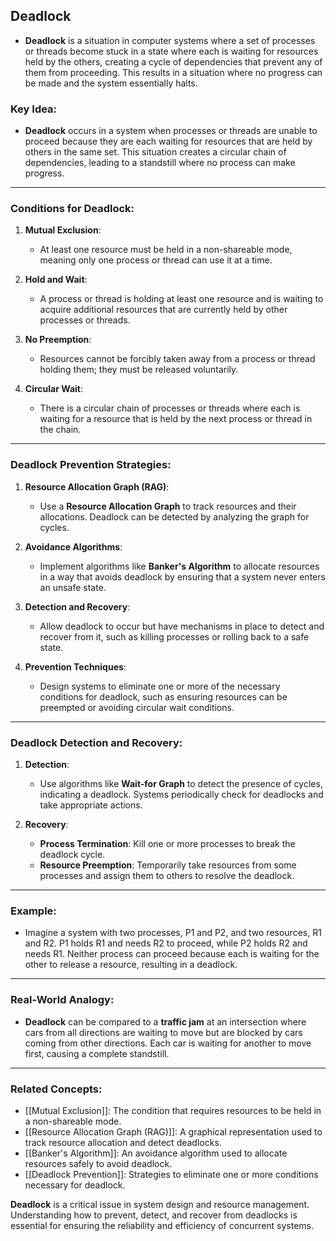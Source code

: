 ## Deadlock

- **Deadlock** is a situation in computer systems where a set of processes or threads become stuck in a state where each is waiting for resources held by the others, creating a cycle of dependencies that prevent any of them from proceeding. This results in a situation where no progress can be made and the system essentially halts.

### Key Idea:
- **Deadlock** occurs in a system when processes or threads are unable to proceed because they are each waiting for resources that are held by others in the same set. This situation creates a circular chain of dependencies, leading to a standstill where no process can make progress.

---

### Conditions for Deadlock:

1. **Mutual Exclusion**:
   - At least one resource must be held in a non-shareable mode, meaning only one process or thread can use it at a time.

2. **Hold and Wait**:
   - A process or thread is holding at least one resource and is waiting to acquire additional resources that are currently held by other processes or threads.

3. **No Preemption**:
   - Resources cannot be forcibly taken away from a process or thread holding them; they must be released voluntarily.

4. **Circular Wait**:
   - There is a circular chain of processes or threads where each is waiting for a resource that is held by the next process or thread in the chain.

---

### Deadlock Prevention Strategies:

1. **Resource Allocation Graph (RAG)**:
   - Use a **Resource Allocation Graph** to track resources and their allocations. Deadlock can be detected by analyzing the graph for cycles.

2. **Avoidance Algorithms**:
   - Implement algorithms like **Banker's Algorithm** to allocate resources in a way that avoids deadlock by ensuring that a system never enters an unsafe state.

3. **Detection and Recovery**:
   - Allow deadlock to occur but have mechanisms in place to detect and recover from it, such as killing processes or rolling back to a safe state.

4. **Prevention Techniques**:
   - Design systems to eliminate one or more of the necessary conditions for deadlock, such as ensuring resources can be preempted or avoiding circular wait conditions.

---

### Deadlock Detection and Recovery:

1. **Detection**:
   - Use algorithms like **Wait-for Graph** to detect the presence of cycles, indicating a deadlock. Systems periodically check for deadlocks and take appropriate actions.

2. **Recovery**:
   - **Process Termination**: Kill one or more processes to break the deadlock cycle.
   - **Resource Preemption**: Temporarily take resources from some processes and assign them to others to resolve the deadlock.

---

### Example:

- Imagine a system with two processes, P1 and P2, and two resources, R1 and R2. P1 holds R1 and needs R2 to proceed, while P2 holds R2 and needs R1. Neither process can proceed because each is waiting for the other to release a resource, resulting in a deadlock.

---

### Real-World Analogy:

- **Deadlock** can be compared to a **traffic jam** at an intersection where cars from all directions are waiting to move but are blocked by cars coming from other directions. Each car is waiting for another to move first, causing a complete standstill.

---

### Related Concepts:

- [[Mutual Exclusion]]: The condition that requires resources to be held in a non-shareable mode.
- [[Resource Allocation Graph (RAG)]]: A graphical representation used to track resource allocation and detect deadlocks.
- [[Banker's Algorithm]]: An avoidance algorithm used to allocate resources safely to avoid deadlock.
- [[Deadlock Prevention]]: Strategies to eliminate one or more conditions necessary for deadlock.

**Deadlock** is a critical issue in system design and resource management. Understanding how to prevent, detect, and recover from deadlocks is essential for ensuring the reliability and efficiency of concurrent systems.